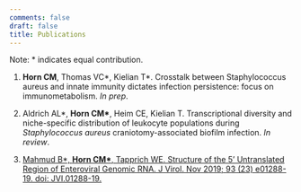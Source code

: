```yaml
---
comments: false
draft: false
title: Publications
---
```

Note: * indicates equal contribution.

1.	**Horn CM**, Thomas VC*, Kielian T*. Crosstalk between Staphylococcus aureus and innate immunity dictates infection persistence: focus on immunometabolism. *In prep*.

2.	Aldrich AL\*, **Horn CM\***, Heim CE, Kielian T. Transcriptional diversity and niche-specific distribution of leukocyte populations during *Staphylococcus aureus* craniotomy-associated biofilm infection. *In review*.

3.	[Mahmud B\*, **Horn CM\***, Tapprich WE. Structure of the 5’ Untranslated Region of Enteroviral Genomic RNA. J Virol. Nov 2019; 93 (23) e01288-19. doi: JVI.01288-19.](https://jvi.asm.org/content/93/23/e01288-19)
